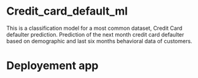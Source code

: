 # Credit_card_default_ml
This is a classification model for a most common dataset, Credit Card defaulter prediction. Prediction of the next month credit card defaulter based on demographic and last six months behavioral data of customers.
# Deployement app
